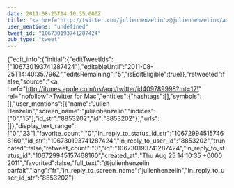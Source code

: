 ```yaml
---
date: 2011-08-25T14:10:35.000Z
title: "<a href='http://twitter.com/julienhenzelin'>@julienhenzelin</a> parfait″"
user_mentions: "undefined"
tweet_id: "106730193741287424"
pub_type: "tweet"
---
```

{"edit_info":{"initial":{"editTweetIds":["106730193741287424"],"editableUntil":"2011-08-25T14:40:35.796Z","editsRemaining":"5","isEditEligible":true}},"retweeted":false,"source":"<a href=\"http://itunes.apple.com/us/app/twitter/id409789998?mt=12\" rel=\"nofollow\">Twitter for Mac</a>","entities":{"hashtags":[],"symbols":[],"user_mentions":[{"name":"Julien Henzelin","screen_name":"julienhenzelin","indices":["0","15"],"id_str":"8853202","id":"8853202"}],"urls":[]},"display_text_range":["0","23"],"favorite_count":"0","in_reply_to_status_id_str":"106729945157468160","id_str":"106730193741287424","in_reply_to_user_id":"8853202","truncated":false,"retweet_count":"0","id":"106730193741287424","in_reply_to_status_id":"106729945157468160","created_at":"Thu Aug 25 14:10:35 +0000 2011","favorited":false,"full_text":"@julienhenzelin parfait","lang":"fr","in_reply_to_screen_name":"julienhenzelin","in_reply_to_user_id_str":"8853202"}
